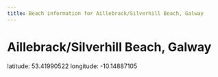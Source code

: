 ```yaml
---
title: Beach information for Aillebrack/Silverhill Beach, Galway
---
```

# Aillebrack/Silverhill Beach, Galway 

<div class="location-info">latitude: 53.41990522 longitude: -10.14887105</div>
<div id="met-eireann-warnings" onload="get_met_eireann_warnings(EI10)"></div>
<div></div>